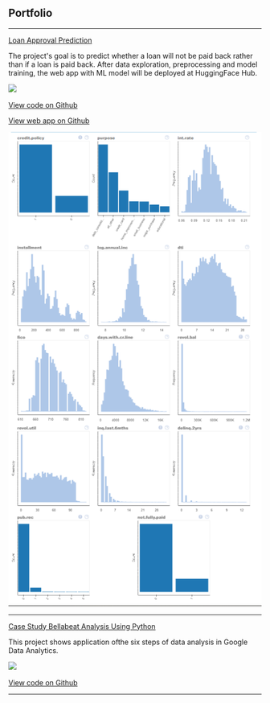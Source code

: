## Portfolio

---


[Loan Approval Prediction](/Loan-Approval-Prediction)

The project's goal is to predict whether a loan will not be paid back rather than if a loan is paid back. After data exploration, preprocessing and model training, the web app with ML model will be deployed at HuggingFace Hub.

[![](https://img.shields.io/badge/Python-white?logo=Python)](#) 

[View code on Github](https://github.com/joshchen314/Loan-Approval-Prediction/blob/main/loan-approval-prediction.ipynb)

[View web app on Github](https://huggingface.co/spaces/joshchentw/LoanApprovalPrediction)

<img src="images/P00120230418.PNG?raw=true"/>

---
[Case Study Bellabeat Analysis Using Python](/Case-Study-Bellabeat-Analysis-Using-Python)

This project shows application ofthe six steps of data analysis in Google Data Analytics. 

[![](https://img.shields.io/badge/Python-white?logo=Python)](#) 

[View code on Github](https://github.com/joshchen314/Case-Study-Bellabeat-Analysis-Using-Python/blob/main/case-study-bellabeat-analysis-using-python.ipynb)

---
